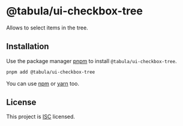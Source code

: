 # @tabula/ui-checkbox-tree

Allows to select items in the tree.

## Installation

Use the package manager [pnpm](https://pnpm.io) to install `@tabula/ui-checkbox-tree`.

```bash
pnpm add @tabula/ui-checkbox-tree
```

You can use [npm](https://npmjs.com) or [yarn](https://yarnpkg.com) too.

## License

This project is [ISC](https://choosealicense.com/licenses/isc/) licensed.
